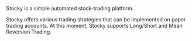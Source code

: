 Stocky is a simple automated stock-trading platform. 

Stocky offers various trading strategies that can be implemented on paper trading accounts. At this moment, Stocky supports Long/Short and Mean Reversion Trading.
